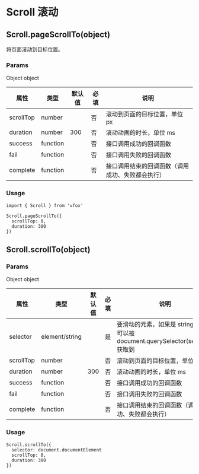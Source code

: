 # Scroll 滚动

## Scroll.pageScrollTo(object)

将页面滚动到目标位置。

### Params

Object object

| 属性      | 类型     | 默认值 | 必填 | 说明                                             |
| --------- | -------- | ------ | ---- | ------------------------------------------------ |
| scrollTop | number   |        | 否   | 滚动到页面的目标位置，单位 px                    |
| duration  | number   | 300    | 否   | 滚动动画的时长，单位 ms                          |
| success   | function |        | 否   | 接口调用成功的回调函数                           |
| fail      | function |        | 否   | 接口调用失败的回调函数                           |
| complete  | function |        | 否   | 接口调用结束的回调函数（调用成功、失败都会执行） |

### Usage

```
import { Scroll } from 'vfox'

Scroll.pageScrollTo({
  scrollTop: 0,
  duration: 300
})
```

## Scroll.scrollTo(object)

### Params

Object object

| 属性      | 类型           | 默认值 | 必填 | 说明                                                                            |
| --------- | -------------- | ------ | ---- | ------------------------------------------------------------------------------- |
| selector  | element/string |        | 是   | 要滑动的元素，如果是 string，则为可以被 document.querySelector(selector) 获取到 |
| scrollTop | number         |        | 否   | 滚动到页面的目标位置，单位 px                                                   |
| duration  | number         | 300    | 否   | 滚动动画的时长，单位 ms                                                         |
| success   | function       |        | 否   | 接口调用成功的回调函数                                                          |
| fail      | function       |        | 否   | 接口调用失败的回调函数                                                          |
| complete  | function       |        | 否   | 接口调用结束的回调函数（调用成功、失败都会执行）                                |

### Usage

```
Scroll.scrollTo({
  selector: document.documentElement
  scrollTop: 0,
  duration: 300
})
```

